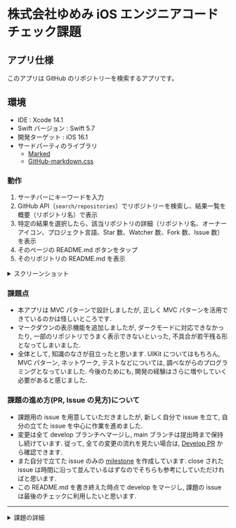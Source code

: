 # 株式会社ゆめみ iOS エンジニアコードチェック課題

## アプリ仕様

このアプリは GitHub のリポジトリーを検索するアプリです。

## 環境

- IDE : Xcode 14.1
- Swift バージョン : Swift 5.7
- 開発ターゲット : iOS 16.1
- サードパーティのライブラリ
    - [Marked](https://github.com/markedjs/marked)
    - [GitHub-markdown.css](https://github.com/sindresorhus/github-markdown-css)

### 動作

1. サーチバーにキーワードを入力
2. GitHub API（`search/repositories`）でリポジトリーを検索し、結果一覧を概要（リポジトリ名）で表示
3. 特定の結果を選択したら、該当リポジトリの詳細（リポジトリ名、オーナーアイコン、プロジェクト言語、Star 数、Watcher 数、Fork 数、Issue 数）を表示
4. そのページの README.md ボタンをタップ
5. そのリポジトリの README.md を表示

<details><summary>スクリーンショット</summary>

||通常|ダークモード|
|---|---|---|
|検索|<img src = "https://user-images.githubusercontent.com/87851278/203950332-9d43ad74-1adc-4743-85c7-1144f8eeafe4.png" width = 320>|<img src = "https://user-images.githubusercontent.com/87851278/203947924-1fada1c6-2a40-48b6-a87f-7b6a0f9ef0a5.png" width = 320>|
|一覧|<img src = "https://user-images.githubusercontent.com/87851278/203950352-798fd986-9552-4a1e-b3d5-c96cbb74a63c.png" width = 320>|<img src = "https://user-images.githubusercontent.com/87851278/203948436-8f707060-b298-49c5-a58f-8626d3725e68.png" width = 320>|
|リポジトリ表示|<img src = "https://user-images.githubusercontent.com/87851278/203950368-aaffe0b7-b212-43bc-b8bc-7b64599fc453.png" width = 320>|<img src = "https://user-images.githubusercontent.com/87851278/203948560-73953d50-7e4c-4fb2-92dd-8fe07f37ebd7.png" width = 320>|
|README.md表示|<img src = "https://user-images.githubusercontent.com/87851278/203950378-8ceaf742-b1ee-4a85-8e64-a066d8b9fad5.png" width = 320>|<img src = "https://user-images.githubusercontent.com/87851278/203948742-1ebca264-3dd8-455a-b0b7-45f050935483.png" width = 320>|

</details>

### 課題点

- 本アプリは MVC パターンで設計しましたが, 正しく MVC パターンを活用できているのかは怪しいところです. 
- マークダウンの表示機能を追加しましたが, ダークモードに対応できなかったり, 一部のリポジトリでうまく表示できないといった, 不具合が若干残る形となってしまいました. 
- 全体として, 知識のなさが目立ったと思います. UIKit についてはもちろん, MVC パターン, ネットワーク, テストなどについては, 調べながらのプログラミングとなっていました. 今後のためにも, 開発の経験はさらに増やしていく必要があると感じました.

### 課題の進め方(PR, Issue の見方)について

- 課題用の issue を用意していただきましたが, 新しく自分で issue を立て, 自分の立てた issue を中心に作業を進めました.
- 変更は全て develop ブランチへマージし, main ブランチは提出時まで保持し続けています. 従って, 全ての変更の流れを見たい場合は, [Develop PR](https://github.com/rrbox/ios-engineer-codecheck/pull/17) から確認できます.
- また自分で立てた issue のみの [milestone](https://github.com/rrbox/ios-engineer-codecheck/milestone/2) を作成しています. close された issue は時間に沿って並んでいるはずなのでそちらも参考にしていただければと思います.
- この README.md を書き終えた時点で develop をマージし, 課題の issue は最後のチェックに利用したいと思います.

---

<details><summary>課題の詳細</summary>

## 概要

本プロジェクトは株式会社ゆめみ（以下弊社）が、弊社に iOS エンジニアを希望する方に出す課題のベースプロジェクトです。本課題が与えられた方は、下記の概要を詳しく読んだ上で課題を取り組んでください。

## アプリ仕様

本アプリは GitHub のリポジトリーを検索するアプリです。

![動作イメージ](README_Images/app.gif)

### 環境

- IDE：基本最新の安定版（本概要更新時点では Xcode 13.0）
- Swift：基本最新の安定版（本概要更新時点では Swift 5.5）
- 開発ターゲット：基本最新の安定版（本概要更新時点では iOS 15.0）
- サードパーティーライブラリーの利用：オープンソースのものに限り制限しない

### 動作

1. 何かしらのキーワードを入力
2. GitHub API（`search/repositories`）でリポジトリーを検索し、結果一覧を概要（リポジトリ名）で表示
3. 特定の結果を選択したら、該当リポジトリの詳細（リポジトリ名、オーナーアイコン、プロジェクト言語、Star 数、Watcher 数、Fork 数、Issue 数）を表示

## 課題取り組み方法

Issues を確認した上、本プロジェクトを [**Duplicate** してください](https://help.github.com/en/github/creating-cloning-and-archiving-repositories/duplicating-a-repository)（Fork しないようにしてください。必要ならプライベートリポジトリーにしても大丈夫です）。今後のコミットは全てご自身のリポジトリーで行ってください。

コードチェックの課題 Issue は全て [`課題`](https://github.com/yumemi/ios-engineer-codecheck/milestone/1) Milestone がついており、難易度に応じて Label が [`初級`](https://github.com/yumemi/ios-engineer-codecheck/issues?q=is%3Aopen+is%3Aissue+label%3A初級+milestone%3A課題)、[`中級`](https://github.com/yumemi/ios-engineer-codecheck/issues?q=is%3Aopen+is%3Aissue+label%3A中級+milestone%3A課題+) と [`ボーナス`](https://github.com/yumemi/ios-engineer-codecheck/issues?q=is%3Aopen+is%3Aissue+label%3Aボーナス+milestone%3A課題+) に分けられています。課題の必須／選択は下記の表とします：

|   | 初級 | 中級 | ボーナス
|--:|:--:|:--:|:--:|
| 新卒／未経験者 | 必須 | 選択 | 選択 |
| 中途／経験者 | 必須 | 必須 | 選択 |


課題 Issueをご自身のリポジトリーにコピーするGitHub Actionsをご用意しております。  
[こちらのWorkflow](./.github/workflows/copy-issues.yml)を[手動でトリガーする](https://docs.github.com/ja/actions/managing-workflow-runs/manually-running-a-workflow)ことでコピーできますのでご活用下さい。

課題が完成したら、リポジトリーのアドレスを教えてください。

## 参考記事

提出された課題の評価ポイントに関しては、[こちらの記事](https://qiita.com/lovee/items/d76c68341ec3e7beb611)に詳しく書かれてありますので、ぜひご覧ください。
ライブラリの利用に関しては [こちらの記事](https://qiita.com/ykws/items/b951a2e24ca85013e722)も参照ください。

</details>

